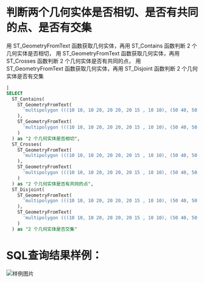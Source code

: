 # 判断两个几何实体是否相切、是否有共同的点、是否有交集

用 ST_GeometryFromText 函数获取几何实体，再用 ST_Contains 函数判断 2 个几何实体是否相切，
用 ST_GeometryFromText 函数获取几何实体，再用 ST_Crosses 函数判断 2 个几何实体是否有共同的点，
用 ST_GeometryFromText 函数获取几何实体，再用 ST_Disjoint 函数判断 2 个几何实体是否有交集

```SQL
|
SELECT
  ST_Contains(
    ST_GeometryFromText(
      'multipolygon (((10 10, 10 20, 20 20, 20 15 , 10 10), (50 40, 50 50, 60 50, 60 40, 50 40)))'
    ),
    ST_GeometryFromText(
      'multipolygon (((10 10, 10 20, 20 20, 20 15 , 10 10), (50 40, 50 50, 60 50, 60 40, 50 50)))'
    )
  ) as "2 个几何实体是否相切",
  ST_Crosses(
    ST_GeometryFromText(
      'multipolygon (((10 10, 10 20, 20 20, 20 15 , 10 10), (50 40, 50 50, 60 50, 60 40, 50 40)))'
    ),
    ST_GeometryFromText(
      'multipolygon (((10 10, 10 20, 20 20, 20 15 , 10 10), (50 40, 50 50, 60 50, 60 40, 50 50)))'
    )
  ) as "2 个几何实体是否有共同的点",
  ST_Disjoint(
    ST_GeometryFromText(
      'multipolygon (((10 10, 10 20, 20 20, 20 15 , 10 10), (50 40, 50 50, 60 50, 60 40, 50 40)))'
    ),
    ST_GeometryFromText(
      'multipolygon (((10 10, 10 20, 20 20, 20 15 , 10 10), (50 40, 50 50, 60 50, 60 40, 50 50)))'
    )
  ) as "2 个几何实体是否交集"
```

# SQL查询结果样例：

![样例图片](https://img.alicdn.com/tfs/TB1NtmogWNj0u4jSZFyXXXgMVXa-672-373.png)